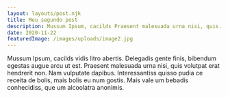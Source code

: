 ```yaml
---
layout: layouts/post.njk
title: Meu segundo post
description: Mussum Ipsum, cacilds Praesent malesuada urna nisi, quis.
date: 2020-11-22
featuredImage: /images/uploads/image2.jpg
---
```


Mussum Ipsum, cacilds vidis litro abertis. Delegadis gente finis, bibendum egestas augue arcu ut est. Praesent malesuada urna nisi, quis volutpat erat hendrerit non. Nam vulputate dapibus. Interessantiss quisso pudia ce receita de bolis, mais bolis eu num gostis. Mais vale um bebadis conhecidiss, que um alcoolatra anonimis.